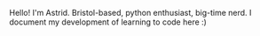 Hello! I'm Astrid. Bristol-based, python enthusiast, big-time nerd. I document my development of learning to code here :)
<!---
AstridAmery/AstridAmery is a ✨ special ✨ repository because its `README.md` (this file) appears on your GitHub profile.
You can click the Preview link to take a look at your changes.
--->
